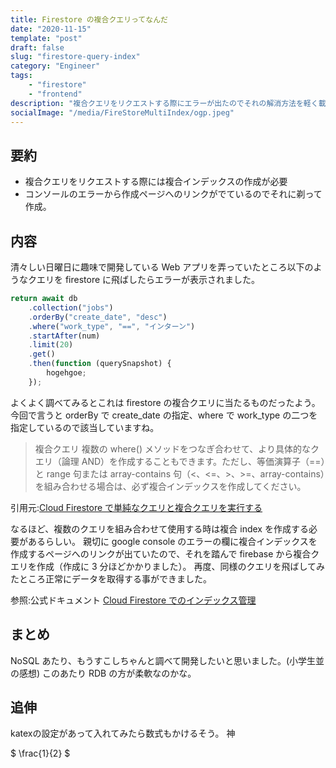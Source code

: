 ```yaml
---
title: Firestore の複合クエリってなんだ
date: "2020-11-15"
template: "post"
draft: false
slug: "firestore-query-index"
category: "Engineer"
tags:
    - "firestore"
    - "frontend"
description: "複合クエリをリクエストする際にエラーが出たのでそれの解消方法を軽く載せて置きつつ、そのあたりを調査。"
socialImage: "/media/FireStoreMultiIndex/ogp.jpeg"
---
```


## 要約

-   複合クエリをリクエストする際には複合インデックスの作成が必要
-   コンソールのエラーから作成ページへのリンクがでているのでそれに剃って作成。

## 内容

清々しい日曜日に趣味で開発している Web アプリを弄っていたところ以下のようなクエリを firestore に飛ばしたらエラーが表示されました。

```js
return await db
    .collection("jobs")
    .orderBy("create_date", "desc")
    .where("work_type", "==", "インターン")
    .startAfter(num)
    .limit(20)
    .get()
    .then(function (querySnapshot) {
        hogehgoe;
    });
```

よくよく調べてみるとこれは firestore の複合クエリに当たるものだったよう。
今回で言うと orderBy で create_date の指定、where で work_type の二つを指定しているので該当していますね。

> 複合クエリ
> 複数の where() メソッドをつなぎ合わせて、より具体的なクエリ（論理 AND）を作成することもできます。ただし、等価演算子（==）と range 句または array-contains 句（<、<=、>、>=、array-contains）を組み合わせる場合は、必ず複合インデックスを作成してください。

引用元:[Cloud Firestore で単純なクエリと複合クエリを実行する](https://firebase.google.com/docs/firestore/query-data/queries?hl=ja)

なるほど、複数のクエリを組み合わせて使用する時は複合 index を作成する必要があるらしい。
親切に google console のエラーの欄に複合インデックスを作成するページへのリンクが出ていたので、それを踏んで firebase から複合クエリを作成（作成に 3 分ほどかかりました）。
再度、同様のクエリを飛ばしてみたところ正常にデータを取得する事ができました。

参照:公式ドキュメント [Cloud Firestore でのインデックス管理](https://firebase.google.com/docs/firestore/query-data/indexing?hl=ja)


## まとめ

NoSQL あたり、もうすこしちゃんと調べて開発したいと思いました。(小学生並の感想)
このあたり RDB の方が柔軟なのかな。

## 追伸

katexの設定があって入れてみたら数式もかけるそう。
神

$
\frac{1}{2}
$